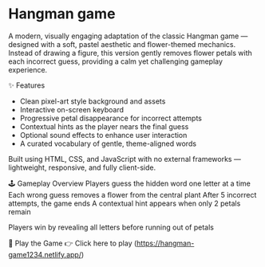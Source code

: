 # Hangman game
A modern, visually engaging adaptation of the classic Hangman game — designed with a soft, pastel aesthetic and flower-themed mechanics. Instead of drawing a figure, this version gently removes flower petals with each incorrect guess, providing a calm yet challenging gameplay experience.

✨ Features
- Clean pixel-art style background and assets
- Interactive on-screen keyboard
- Progressive petal disappearance for incorrect attempts
- Contextual hints as the player nears the final guess
- Optional sound effects to enhance user interaction
- A curated vocabulary of gentle, theme-aligned words

Built using HTML, CSS, and JavaScript with no external frameworks — lightweight, responsive, and fully client-side.

🕹️ Gameplay Overview
Players guess the hidden word one letter at a time
Each wrong guess removes a flower from the central plant
After 5 incorrect attempts, the game ends
A contextual hint appears when only 2 petals remain

Players win by revealing all letters before running out of petals

🔗 Play the Game
👉 Click here to play
(https://hangman-game1234.netlify.app/)

